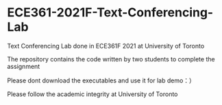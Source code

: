 # ECE361-2021F-Text-Conferencing-Lab
Text Conferencing Lab done in ECE361F 2021 at University of Toronto

The repository contains the code written by two students to complete the assignment

Please dont download the executables and use it for lab demo：）

Please follow the academic integrity at University of Toronto
